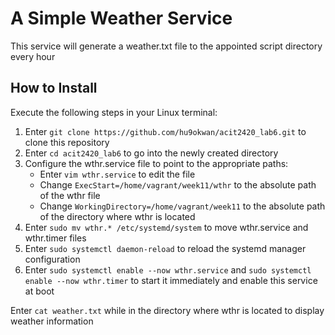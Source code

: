 # A Simple Weather Service
This service will generate a weather.txt file to the appointed script directory every hour

## How to Install
Execute the following steps in your Linux terminal:
1. Enter `git clone https://github.com/hu9okwan/acit2420_lab6.git` to clone this repository
2. Enter `cd acit2420_lab6` to go into the newly created directory
3. Configure the wthr.service file to point to the appropriate paths:
   - Enter `vim wthr.service` to edit the file
   - Change `ExecStart=/home/vagrant/week11/wthr` to the absolute path of the wthr file
   - Change `WorkingDirectory=/home/vagrant/week11` to the absolute path of the directory where wthr is located
4. Enter `sudo mv wthr.* /etc/systemd/system` to move wthr.service and wthr.timer files
5. Enter `sudo systemctl daemon-reload` to reload the systemd manager configuration
6. Enter `sudo systemctl enable --now wthr.service` and `sudo systemctl enable --now wthr.timer` to start it immediately and enable this service at boot

Enter `cat weather.txt` while in the directory where wthr is located to display weather information
